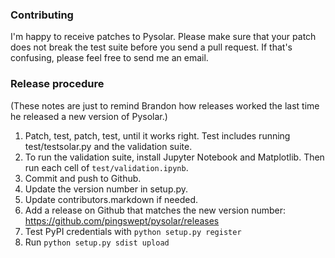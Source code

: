 ### Contributing ###

I'm happy to receive patches to Pysolar. Please make sure that your patch does not break the test suite before you send a pull request. If that's confusing, please feel free to send me an email.

### Release procedure ###

(These notes are just to remind Brandon how releases worked the last time he released a new version of Pysolar.)

1. Patch, test, patch, test, until it works right. Test includes running test/testsolar.py and the validation suite.
2. To run the validation suite, install Jupyter Notebook and Matplotlib. Then run each cell of `test/validation.ipynb`.
3. Commit and push to Github.
4. Update the version number in setup.py.
5. Update contributors.markdown if needed.
6. Add a release on Github that matches the new version number: https://github.com/pingswept/pysolar/releases
7. Test PyPI credentials with `python setup.py register`
8. Run `python setup.py sdist upload`
